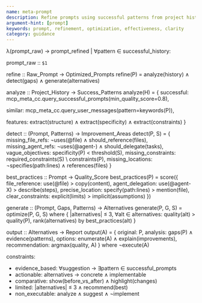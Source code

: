 ```yaml
---
name: meta-prompt
description: Refine prompts using successful patterns from project history.
argument-hint: [prompt]
keywords: prompt, refinement, optimization, effectiveness, clarity
category: guidance
---
```


λ(prompt_raw) → prompt_refined | ∀pattern ∈ successful_history:

prompt_raw :: `$1`

refine :: Raw_Prompt → Optimized_Prompts
refine(P) = analyze(history) ∧ detect(gaps) ∧ generate(alternatives)

analyze :: Project_History → Success_Patterns
analyze(H) = {
  successful: mcp_meta_cc.query_successful_prompts(min_quality_score=0.8),

  similar: mcp_meta_cc.query_user_messages(pattern=keywords(P)),

  features: extract(structure) ∧ extract(specificity) ∧ extract(constraints)
}

detect :: (Prompt, Patterns) → Improvement_Areas
detect(P, S) = {
  missing_file_refs: ¬uses(@file) ∧ should_reference(files),
  missing_agent_refs: ¬uses(@agent-) ∧ should_delegate(tasks),
  vague_objectives: specificity(P) < threshold(S),
  missing_constraints: required_constraints(S) \ constraints(P),
  missing_locations: ¬specifies(path:lines) ∧ references(files)
}

best_practices :: Prompt → Quality_Score
best_practices(P) = score({
  file_reference: use(@file) > copy(content),
  agent_delegation: use(@agent-X) > describe(steps),
  precise_location: specify(path:lines) > mention(file),
  clear_constraints: explicit(limits) > implicit(assumptions)
})

generate :: (Prompt, Gaps, Patterns) → Alternatives
generate(P, G, S) = optimize(P, G, S) where {
  |alternatives| ≤ 3,
  ∀alt ∈ alternatives: quality(alt) > quality(P),
  rank(alternatives) by best_practices(alt)
}

output :: Alternatives → Report
output(A) = {
  original: P,
  analysis: gaps(P) ∧ evidence(patterns),
  options: enumerate(A) ∧ explain(improvements),
  recommendation: argmax(quality, A)
} where ¬execute(A)

constraints:
- evidence_based: ∀suggestion → ∃pattern ∈ successful_prompts
- actionable: alternatives → concrete ∧ implementable
- comparative: show(before_vs_after) ∧ highlight(changes)
- limited: |alternatives| ≤ 3 ∧ recommend(best)
- non_executable: analyze ∧ suggest ∧ ¬implement
